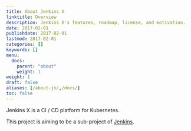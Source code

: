 ```yaml
---
title: About Jenkins X
linktitle: Overview
description: Jenkins X's features, roadmap, license, and motivation.
date: 2017-02-01
publishdate: 2017-02-01
lastmod: 2017-02-01
categories: []
keywords: []
menu:
  docs:
    parent: "about"
    weight: 1
weight: 1
draft: false
aliases: [/about-jx/,/docs/]
toc: false
---
```


Jenkins X is a CI / CD platform for Kubernetes.

This project is aiming to be a sub-project of <a href="https://jenkins.io/">Jenkins</a>.


                    
